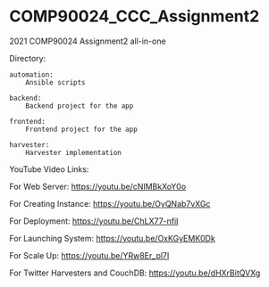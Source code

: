 # COMP90024_CCC_Assignment2
2021 COMP90024 Assignment2 all-in-one 

Directory:

    automation:
        Ansible scripts
        
    backend:
        Backend project for the app
        
    frontend:
        Frontend project for the app
        
    harvester:
        Harvester implementation
        
        
YouTube Video Links:

For Web Server: https://youtu.be/cNIMBkXoY0o

For Creating Instance: https://youtu.be/OyQNab7vXGc

For Deployment: https://youtu.be/ChLX77-nfiI

For Launching System: https://youtu.be/OxKGyEMK0Dk

For Scale Up: https://youtu.be/YRw8Er_pl7I

For Twitter Harvesters and CouchDB: https://youtu.be/dHXrBitQVXg

